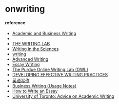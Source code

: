 # onwriting

#### reference
* [Academic and Business Writing
](https://courses.edx.org/courses/course-v1:BerkeleyX+ColWri2.2x+2T2019/course/)
* 
* [THE WRITING LAB](https://owl.purdue.edu/)
* [Writing in the Sciences](https://www.coursera.org/learn/sciwrite/home/welcome)
* [writing](https://learnenglish.britishcouncil.org/en/writing)
* [Advanced Writing](https://www.coursera.org/learn/advanced-writing/home/welcome)
* [Essay Writing](https://www.coursera.org/learn/introduction-to-research-for-essay-writing/home/welcome)
* [The Purdue Online Writing Lab (OWL)](https://owl.english.purdue.edu/owl/resource/586/1/)
* [DEVELOPING EFFECTIVE WRITING PRACTICES](http://www.postgraduate.uwa.edu.au/__data/assets/pdf_file/0019/518131/EffectiveWritingPractices.pdf)
* [英语写作](http://www.xuetangx.com/courses/course-v1:NWPU+20180302+sp/about)
* [Business Writing (Usage Notes)](http://www.clarityenglish.com/area1/BusinessWriting/Start.php?prefix=CUN)
* [How to Write an Essay](https://courses.edx.org/courses/course-v1:BerkeleyX+ColWri2.1x+2T2018/course/)
* [University of Toronto: Advice on Academic Writing](http://advice.writing.utoronto.ca/)
